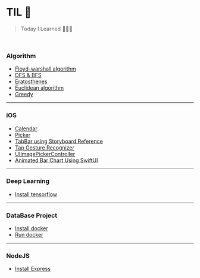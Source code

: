 # TIL 📝

> Today I Learned 👩‍💻🔥

<br/>

### Algorithm
- [Floyd-warshall algorithm](https://github.com/ChoiEunji0114/TIL/blob/master/algorithm/floyd-warshall.md)
- [DFS & BFS](https://github.com/ChoiEunji0114/TIL/blob/master/algorithm/DFS_and_BFS.md)
- [Eratosthenes](https://github.com/ChoiEunji0114/TIL/blob/master/algorithm/erathosthenes.md)
- [Euclidean algorithm](https://github.com/ChoiEunji0114/TIL/blob/master/algorithm/Euclidean_algorithm.md)
- [Greedy](https://github.com/ChoiEunji0114/TIL/blob/master/algorithm/greedy.md)

---

### iOS
- [Calendar](https://github.com/ChoiEunji0114/TIL/blob/master/iOS/calendar.md)
- [Picker](https://github.com/ChoiEunji0114/TIL/blob/master/iOS/picker.md)
- [TabBar using Storyboard Reference](https://github.com/ChoiEunji0114/TIL/blob/master/iOS/StoryboardReference.md)
- [Tap Gesture Recognizer](https://github.com/ChoiEunji0114/TIL/blob/master/iOS/tapGestureRecognizer.md)
- [UIImagePickerController](https://github.com/ChoiEunji0114/TIL/blob/master/iOS/UIImagePickerController.md)
- [Animated Bar Chart Using SwiftUI](https://github.com/ChoiEunji0114/TIL/blob/master/iOS/animated_bar_chart_using_swiftUI.md)

---

### Deep Learning
- [Install tensorflow](https://github.com/ChoiEunji0114/TIL/blob/master/DeepLearning/install_tensorflow.md)

---

### DataBase Project 

- [Install docker](https://github.com/ChoiEunji0114/TIL/blob/master/DatabaseProject/01_install_docker.md)
- [Run docker](https://github.com/ChoiEunji0114/TIL/blob/master/DatabaseProject/02_run_docker.md)

---

### NodeJS

- [Install Express](https://github.com/ChoiEunji0114/TIL/blob/master/NodeJS/install_express.md)

